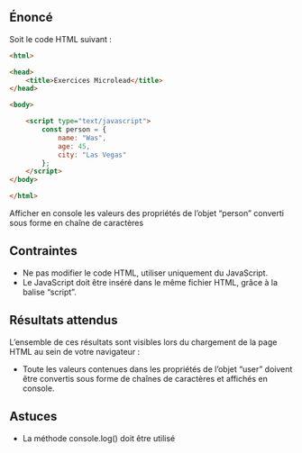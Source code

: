 ## Énoncé

Soit le code HTML suivant :

```html
<html>

<head>
    <title>Exercices Microlead</title>
</head>

<body>

    <script type="text/javascript">
        const person = {
            name: "Was",
            age: 45,
            city: "Las Vegas"
        };
    </script>
</body>

</html>
```

Afficher en console les valeurs des propriétés de l’objet “person” converti sous forme en chaîne de caractères

## Contraintes

- Ne pas modifier le code HTML, utiliser uniquement du JavaScript.
- Le JavaScript doit être inséré dans le même fichier HTML, grâce à la balise “script”.

## Résultats attendus

L’ensemble de ces résultats sont visibles lors du chargement de la page HTML au sein de votre navigateur :

- Toute les valeurs contenues dans les propriétés de l’objet “user” doivent être convertis sous forme de chaînes de caractères et affichés en console.

## Astuces

- La méthode console.log() doit être utilisé